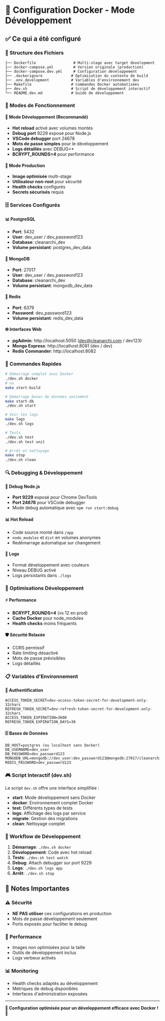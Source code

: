 # 🐳 Configuration Docker - Mode Développement

## ✅ Ce qui a été configuré

### 📁 Structure des Fichiers

```
├── Dockerfile                 # Multi-stage avec target development
├── docker-compose.yml         # Version originale (production)
├── docker-compose.dev.yml     # Configuration développement
├── .dockerignore             # Optimisation du contexte de build
├── .env.development          # Variables d'environnement dev
├── Makefile                  # Commandes Docker automatisées
├── dev.sh                    # Script de développement interactif
└── README.dev.md             # Guide de développement
```

### 🎯 Modes de Fonctionnement

#### 🔧 Mode Développement (Recommandé)

- **Hot reload** activé avec volumes montés
- **Debug port** 9229 exposé pour Node.js
- **VSCode debugger** port 24678
- **Mots de passe simples** pour le développement
- **Logs détaillés** avec DEBUG=\*
- **BCRYPT_ROUNDS=4** pour performance

#### 🚀 Mode Production

- **Image optimisée** multi-stage
- **Utilisateur non-root** pour sécurité
- **Health checks** configurés
- **Secrets sécurisés** requis

### 🗄️ Services Configurés

#### 📊 PostgreSQL

- **Port**: 5432
- **User**: dev_user / dev_password123
- **Database**: cleanarchi_dev
- **Volume persistant**: postgres_dev_data

#### 🍃 MongoDB

- **Port**: 27017
- **User**: dev_user / dev_password123
- **Database**: cleanarchi_dev
- **Volume persistant**: mongodb_dev_data

#### 🔴 Redis

- **Port**: 6379
- **Password**: dev_password123
- **Volume persistant**: redis_dev_data

#### 🌐 Interfaces Web

- **pgAdmin**: http://localhost:5050 (dev@cleanarchi.com / dev123)
- **Mongo Express**: http://localhost:8081 (dev / dev)
- **Redis Commander**: http://localhost:8082

### 🚀 Commandes Rapides

```bash
# Démarrage complet avec Docker
./dev.sh docker
# ou
make start-build

# Démarrage bases de données seulement
make start-db
./dev.sh start

# Voir les logs
make logs
./dev.sh logs

# Tests
./dev.sh test
./dev.sh test unit

# Arrêt et nettoyage
make stop
./dev.sh clean
```

### 🔍 Debugging & Développement

#### 🐛 Debug Node.js

- **Port 9229** exposé pour Chrome DevTools
- **Port 24678** pour VSCode debugger
- Mode debug automatique avec `npm run start:debug`

#### 📊 Hot Reload

- Code source monté dans `/app`
- `node_modules` et `dist` en volumes anonymes
- Redémarrage automatique sur changement

#### 📝 Logs

- Format développement avec couleurs
- Niveau DEBUG activé
- Logs persistants dans `./logs`

### 🔧 Optimisations Développement

#### ⚡ Performance

- **BCRYPT_ROUNDS=4** (vs 12 en prod)
- **Cache Docker** pour node_modules
- **Health checks** moins fréquents

#### 🛡️ Sécurité Relaxée

- CORS permissif
- Rate limiting désactivé
- Mots de passe prévisibles
- Logs détaillés

### 📋 Variables d'Environnement

#### 🔐 Authentification

```
ACCESS_TOKEN_SECRET=dev-access-token-secret-for-development-only-32chars
REFRESH_TOKEN_SECRET=dev-refresh-token-secret-for-development-only-32chars
ACCESS_TOKEN_EXPIRATION=3600
REFRESH_TOKEN_EXPIRATION_DAYS=30
```

#### 🗄️ Bases de Données

```
DB_HOST=postgres (ou localhost sans Docker)
DB_USERNAME=dev_user
DB_PASSWORD=dev_password123
MONGODB_URL=mongodb://dev_user:dev_password123@mongodb:27017/cleanarchi_dev
REDIS_PASSWORD=dev_password123
```

### 🎮 Script Interactif (dev.sh)

Le script `dev.sh` offre une interface simplifiée :

- **start**: Mode développement sans Docker
- **docker**: Environnement complet Docker
- **test**: Différents types de tests
- **logs**: Affichage des logs par service
- **migrate**: Gestion des migrations
- **clean**: Nettoyage complet

### 🔄 Workflow de Développement

1. **Démarrage**: `./dev.sh docker`
2. **Développement**: Code avec hot reload
3. **Tests**: `./dev.sh test watch`
4. **Debug**: Attach debugger sur port 9229
5. **Logs**: `./dev.sh logs app`
6. **Arrêt**: `./dev.sh stop`

## 🚨 Notes Importantes

### ⚠️ Sécurité

- **NE PAS utiliser** ces configurations en production
- Mots de passe développement seulement
- Ports exposés pour faciliter le debug

### 🔧 Performance

- Images non optimisées pour la taille
- Outils de développement inclus
- Logs verbeux activés

### 📊 Monitoring

- Health checks adaptés au développement
- Métriques de debug disponibles
- Interfaces d'administration exposées

---

**🎯 Configuration optimisée pour un développement efficace avec Docker !** 🚀
